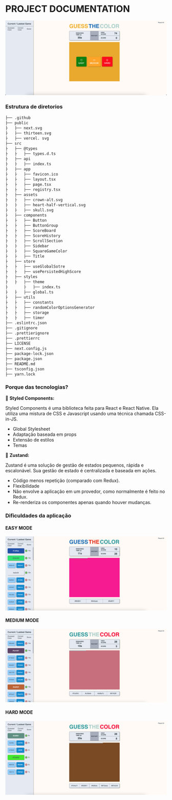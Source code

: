 # PROJECT DOCUMENTATION

![image](./project.png)

### Estrutura de diretorios

```shell
├── .github
├── public
├   ├── next.svg
├   ├── thirteen.svg
├   ├── vercel. svg
├── src
├   ├── @types
├   ├   ├── types.d.ts
├   ├── api
├   ├   ├── index.ts
├   ├── app
├   ├   ├── favicon.ico
├   ├   ├── layout.tsx
├   ├   ├── page.tsx
├   ├   ├── registry.tsx
├   ├── assets
├   ├   ├── crown-alt.svg
├   ├   ├── heart-half-vertical.svg
├   ├   ├── skull.svg
├   ├── components
├   ├   ├── Button
├   ├   ├── ButtonGroup
├   ├   ├── ScoreBoard
├   ├   ├── ScoreHistory
├   ├   ├── ScrollSection
├   ├   ├── Sidebar
├   ├   ├── SquareGameColor
├   ├   ├── Title
├   ├── store
├   ├   ├── useGlobalSotre
├   ├   ├── usePersistedHighScore
├   ├── styles
├   ├   ├── theme
├       ├   ├── index.ts
├   ├   ├── global.ts
├   ├── utils
├   ├   ├── constants
├   ├   ├── randomColorOptionsGenerator
├   ├   ├── storage
├   ├   ├── timer
├── .eslintrc.json
├── .gitignore
├── .prettierignore
├── .prettierrc
├── LICENSE
├── next.config.js
├── package-lock.json
├── package.json
├── README.md
├── tsconfig.json
├── yarn.lock
```

### Porque das tecnologias?

💅 **Styled Components:**

Styled Components é uma biblioteca feita para React e React Native. Ela utiliza uma mistura de CSS e Javascript usando uma técnica chamada CSS-in-JS.

- Global Stylesheet
- Adaptação baseada em props
- Extensão de estilos
- Temas

🚥 **Zustand:**

Zustand é uma solução de gestão de estados pequenos, rápida e escalonável. Sua gestão de estado é centralizada e baseada em ações.

- Código menos repetição (comparado com Redux).
- Flexibilidade
- Não envolve a aplicação em um provedor, como normalmente é feito no Redux.
- Re-renderiza os componentes apenas quando houver mudanças.

### Dificuldades da aplicação

#### EASY MODE

![image](./easymode.png)

#### MEDIUM MODE

![image](./mediummode.png)

#### HARD MODE

![image](./hardmode.png)
